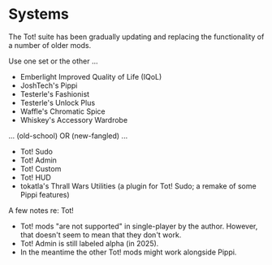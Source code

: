 # Systems

The Tot! suite has been gradually updating and replacing the functionality of a number of older mods.

Use one set or the other ...

- Emberlight Improved Quality of Life (IQoL)
- JoshTech's Pippi
- Testerle's Fashionist
- Testerle's Unlock Plus
- Waffle's Chromatic Spice
- Whiskey's Accessory Wardrobe

... (old-school) OR (new-fangled) ...

- Tot! Sudo
- Tot! Admin
- Tot! Custom
- Tot! HUD
- tokatla's Thrall Wars Utilities (a plugin for Tot! Sudo; a remake of some Pippi features)

A few notes re: Tot!

- Tot! mods "are not supported" in single-player by the author. However, that doesn't seem to mean that they don't work.
- Tot! Admin is still labeled alpha (in 2025).
- In the meantime the other Tot! mods might work alongside Pippi.
